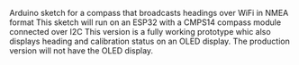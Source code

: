Arduino sketch for a compass that broadcasts headings over WiFi in NMEA format
This sketch will run on an ESP32 with a CMPS14 compass module connected over I2C
This version is a fully working prototype whic also displays heading and calibration status
on an OLED display. The production version will not have the OLED display.
